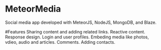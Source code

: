 # MeteorMedia
Social media app developed with MeteorJS, NodeJS, MongoDB, and Blaze.

#Features
Sharing content and adding related links. 
Reactive content.
Response design.
Login and user profiles.
Embeding media like photos, vdieo, audio and articles.
Comments.
Adding contacts.
